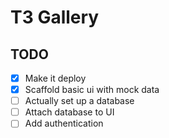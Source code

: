 # T3 Gallery

## TODO

- [x] Make it deploy 
- [x] Scaffold basic ui with mock data
- [ ] Actually set up a database
- [ ] Attach database to UI
- [ ] Add authentication